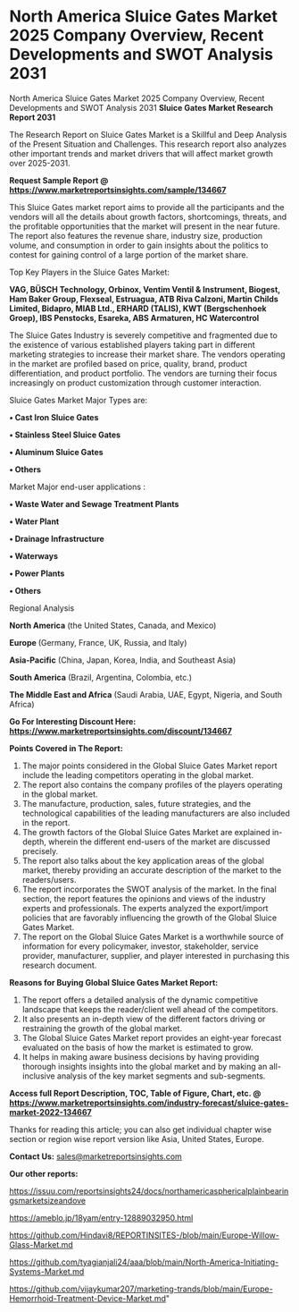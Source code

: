# North America Sluice Gates Market 2025 Company Overview, Recent Developments and SWOT Analysis 2031
North America Sluice Gates Market 2025 Company Overview, Recent Developments and SWOT Analysis 2031
<strong>Sluice Gates Market Research Report 2031</strong>

The Research Report on Sluice Gates Market is a Skillful and Deep Analysis of the Present Situation and Challenges. This research report also analyzes other important trends and market drivers that will affect market growth over 2025-2031.

<strong>Request Sample Report @ <a href=https://www.marketreportsinsights.com/sample/134667>https://www.marketreportsinsights.com/sample/134667</a></strong>

This Sluice Gates market report aims to provide all the participants and the vendors will all the details about growth factors, shortcomings, threats, and the profitable opportunities that the market will present in the near future. The report also features the revenue share, industry size, production volume, and consumption in order to gain insights about the politics to contest for gaining control of a large portion of the market share.

Top Key Players in the Sluice Gates Market:

<strong>VAG, BÜSCH Technology, Orbinox, Ventim Ventil & Instrument, Biogest, Ham Baker Group, Flexseal, Estruagua, ATB Riva Calzoni, Martin Childs Limited, Bidapro, MIAB Ltd., ERHARD (TALIS), KWT (Bergschenhoek Groep), IBS Penstocks, Esareka, ABS Armaturen, HC Watercontrol</strong>

The Sluice Gates Industry is severely competitive and fragmented due to the existence of various established players taking part in different marketing strategies to increase their market share. The vendors operating in the market are profiled based on price, quality, brand, product differentiation, and product portfolio. The vendors are turning their focus increasingly on product customization through customer interaction.

Sluice Gates Market Major Types are:

<strong>• Cast Iron Sluice Gates

• Stainless Steel Sluice Gates

• Aluminum Sluice Gates

• Others</strong>

Market Major end-user applications :

<strong>• Waste Water and Sewage Treatment Plants

• Water Plant

• Drainage Infrastructure

• Waterways

• Power Plants

• Others</strong>

Regional Analysis

</u><strong><b>North America</b></strong> (the United States, Canada, and Mexico)

<strong><b>Europe </b></strong>(Germany, France, UK, Russia, and Italy)

<strong><b>Asia-Pacific</b></strong> (China, Japan, Korea, India, and Southeast Asia)

<strong><b>South America</b></strong> (Brazil, Argentina, Colombia, etc.)

<strong><b>The Middle East and Africa</b></strong> (Saudi Arabia, UAE, Egypt, Nigeria, and South Africa)

<strong>Go For Interesting Discount Here: <a href=https://www.marketreportsinsights.com/discount/134667>https://www.marketreportsinsights.com/discount/134667</a></strong>

<strong>Points Covered in The Report:</strong>
<ol>
  <li>The major points considered in the Global Sluice Gates Market report include the leading competitors operating in the global market.</li>
  <li>The report also contains the company profiles of the players operating in the global market.</li>
  <li>The manufacture, production, sales, future strategies, and the technological capabilities of the leading manufacturers are also included in the report.</li>
  <li>The growth factors of the Global Sluice Gates Market are explained in-depth, wherein the different end-users of the market are discussed precisely.</li>
  <li>The report also talks about the key application areas of the global market, thereby providing an accurate description of the market to the readers/users.</li>
  <li>The report incorporates the SWOT analysis of the market. In the final section, the report features the opinions and views of the industry experts and professionals. The experts analyzed the export/import policies that are favorably influencing the growth of the Global Sluice Gates Market.</li>
  <li>The report on the Global Sluice Gates Market is a worthwhile source of information for every policymaker, investor, stakeholder, service provider, manufacturer, supplier, and player interested in purchasing this research document.</li>
</ol>
<strong>Reasons for Buying Global Sluice Gates Market Report:</strong>

<ol>
  <li>The report offers a detailed analysis of the dynamic competitive landscape that keeps the reader/client well ahead of the competitors.</li>
  <li>It also presents an in-depth view of the different factors driving or restraining the growth of the global market.</li>
  <li>The Global Sluice Gates Market report provides an eight-year forecast evaluated on the basis of how the market is estimated to grow.</li>
  <li>It helps in making aware business decisions by having providing thorough insights insights into the global market and by making an all-inclusive analysis of the key market segments and sub-segments.</li>
</ol>
<strong>Access full Report Description, TOC, Table of Figure, Chart, etc. @ <a href=https://www.marketreportsinsights.com/industry-forecast/sluice-gates-market-2022-134667>https://www.marketreportsinsights.com/industry-forecast/sluice-gates-market-2022-134667</a></strong>


Thanks for reading this article; you can also get individual chapter wise section or region wise report version like Asia, United States, Europe.

<strong>Contact Us:</strong>
sales@marketreportsinsights.com

<strong>Our other reports:</strong>

<a href=https://issuu.com/reportsinsights24/docs/northamericasphericalplainbearingsmarketsizeandove>https://issuu.com/reportsinsights24/docs/northamericasphericalplainbearingsmarketsizeandove</a>

<a href=https://ameblo.jp/18yam/entry-12889032950.html>https://ameblo.jp/18yam/entry-12889032950.html</a>

<a href=https://github.com/Hindavi8/REPORTINSITES-/blob/main/Europe-Willow-Glass-Market.md>https://github.com/Hindavi8/REPORTINSITES-/blob/main/Europe-Willow-Glass-Market.md</a>

<a href=https://github.com/tyagianjali24/aaa/blob/main/North-America-Initiating-Systems-Market.md>https://github.com/tyagianjali24/aaa/blob/main/North-America-Initiating-Systems-Market.md</a>

<a href=https://github.com/vijaykumar207/marketing-trands/blob/main/Europe-Hemorrhoid-Treatment-Device-Market.md>https://github.com/vijaykumar207/marketing-trands/blob/main/Europe-Hemorrhoid-Treatment-Device-Market.md</a>"
